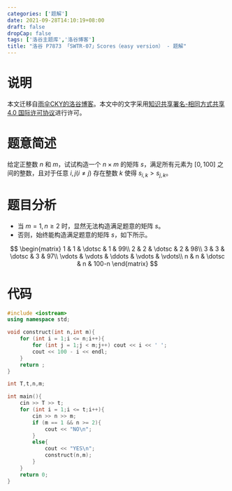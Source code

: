 ```yaml
---
categories: ['题解']
date: 2021-09-28T14:10:19+08:00
draft: false
dropCap: false
tags: ['洛谷主题库','洛谷博客']
title: "洛谷 P7873 「SWTR-07」Scores（easy version） - 题解"
---
```


# 说明

本文迁移自[雨伞CKY的洛谷博客](https://yusancky.blog.luogu.org/)。本文中的文字采用[知识共享署名-相同方式共享 4.0 国际许可协议](https://creativecommons.org/licenses/by-sa/4.0/deed.zh)进行许可。

# 题意简述

给定正整数 $n$ 和 $m$，试试构造一个 $n\times m$ 的矩阵 $s$，满足所有元素为 $[0,100]$ 之间的整数，且对于任意 $i,j(i\neq j)$ 存在整数 $k$ 使得 $s_{i,k}\gt s_{j,k}$。

# 题目分析

- 当 $m=1,n\geq 2$ 时，显然无法构造满足题意的矩阵 $s$。
- 否则，始终能构造满足题意的矩阵 $s$，如下所示。

$$
\begin{matrix}
   1 & 1 & \dotsc & 1 & 99\\
   2 & 2 & \dotsc & 2 & 98\\
   3 & 3 & \dotsc & 3 & 97\\
   \vdots & \vdots & \ddots & \vdots & \vdots\\
   n & n & \dotsc & n & 100-n
\end{matrix}
$$

# 代码

```cpp
#include <iostream>
using namespace std;

void construct(int n,int m){
    for (int i = 1;i <= n;i++){
        for (int j = 1;j < m;j++) cout << i << ' ';
        cout << 100 - i << endl;
    }
    return ;
}

int T,t,n,m;

int main(){
    cin >> T >> t;
    for (int i = 1;i <= t;i++){
        cin >> n >> m;
        if (m == 1 && n >= 2){
            cout << "NO\n";
        }
        else{
            cout << "YES\n";
            construct(n,m);
        }
    }
    return 0;
}
```